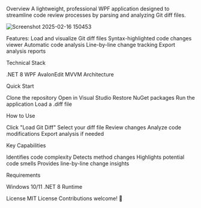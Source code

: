 Overview
A lightweight, professional WPF application designed to streamline code review processes by parsing and analyzing Git diff files.

![Screenshot 2025-02-16 150453](https://github.com/user-attachments/assets/08bf4d4b-6e44-4b06-8671-58e24453aaf6)

Features:
Load and visualize Git diff files
Syntax-highlighted code changes viewer
Automatic code analysis
Line-by-line change tracking
Export analysis reports

Technical Stack

.NET 8
WPF
AvalonEdit
MVVM Architecture

Quick Start

Clone the repository
Open in Visual Studio
Restore NuGet packages
Run the application
Load a .diff file

How to Use

Click "Load Git Diff"
Select your diff file
Review changes
Analyze code modifications
Export analysis if needed

Key Capabilities

Identifies code complexity
Detects method changes
Highlights potential code smells
Provides line-by-line change insights

Requirements

Windows 10/11
.NET 8 Runtime

License
MIT License
Contributions welcome! 🚀
